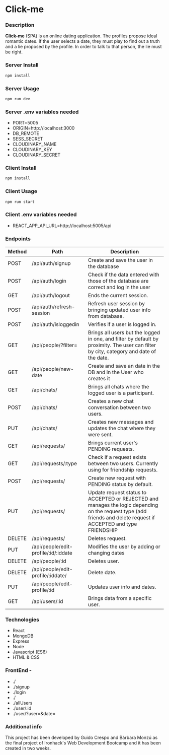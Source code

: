 # Click-me

### Description

**Click-me** (SPA) is an online dating application. The profiles propose ideal romantic dates. If the user selects a date, they must play to find out a truth and a lie proposed by the profile. In order to talk to that person, the lie must be right. 

### Server Install

```sh
npm install
```

### Server Usage

```sh
npm run dev
```


### Server .env variables needed

- PORT=5005
- ORIGIN=http://localhost:3000
- DB_REMOTE
- SESS_SECRET
- CLOUDINARY_NAME
- CLOUDINARY_KEY
- CLOUDINARY_SECRET

### Client Install

```sh
npm install
```

### Client Usage

```sh
npm run start
```

### Client .env variables needed

- REACT_APP_API_URL=http://localhost:5005/api

### Endpoints

|	Method	|	Path	|	Description	|
|	-	|	-	|	-	|
|	POST	|	/api/auth/signup	|	Create and save the user in the database	|
|	POST	|	/api/auth/login	|	Check if the data entered with those of the database are correct and log in the user
|	GET	|	/api/auth/logout	|	Ends the current session.	|
|	POST	|	/api/auth/refresh-session	|	Refresh user session by bringing updated user info from database.	|
|	POST	|	/api/auth/isloggedin	|	Verifies if a user is logged in.	|
|	GET	|	/api/people/?filter=	|	Brings all users but the logged in one, and filter by default by proximity. The user can filter by city, category and date of the date.	|
|	GET	|	/api/people/new-date	|	Create and save an date in the DB and in the User who creates it	|
|	GET	|	/api/chats/	|	Brings all chats where the logged user is a participant.	|
|	POST	|	/api/chats/	|	Creates a new chat conversation between two users.	|
|	PUT	|	/api/chats/	|	Creates new messages and updates the chat where they were sent.	|
|	GET	|	/api/requests/	|	Brings current user's PENDING requests.	|
|	GET	|	/api/requests/:type	|	Check if a request exists between two users. Currently using for friendship requests.	|
|	POST	|	/api/requests/	|	Create new request with PENDING status by default.	|
|	PUT	|	/api/requests/	|	Update request status to ACCEPTED or REJECTED and manages the logic depending on the request type (add friends and delete request if ACCEPTED and type FRIENDSHIP | Updates the status of the request to ACCEPTED or REJECTED and manages the logic: if it is ACCEPTED, add the chat to the match and allow the profile to be viewed.	|
|	DELETE	|	/api/requests/	|	Deletes request.	|
|	PUT	|	/api/people/edit-profile/:id/:iddate	|	Modifies the user by adding or changing dates	|
|	DELETE	|	/api/people/:id	|	Deletes user.	|
|	DELETE	|	/api/people/edit-profile/:iddate/	|	Delete date.	|
|	PUT	|	/api/people/edit-profile/:id	|	Updates user info and dates.	|
|	GET	|	/api/users/:id	|	Brings data from a specific user.	|

### Technologies

- React
- MongoDB
- Express
- Node
- Javascript (ES6)
- HTML & CSS


### FrontEnd -

* ./
* ./signup
* ./login
* ./
* ./allUsers
* ./user/:id
* ./user/?user=&date=

### Additional info

This project has been developed by Guido Crespo and Bárbara Monzú as the final project of Ironhack's Web Development Bootcamp and it has been created in two weeks.
